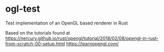 # ogl-test
Test implementation of an OpenGL based renderer in Rust

Based on the tutorials found at
 https://nercury.github.io/rust/opengl/tutorial/2018/02/08/opengl-in-rust-from-scratch-00-setup.html
 https://learnopengl.com/